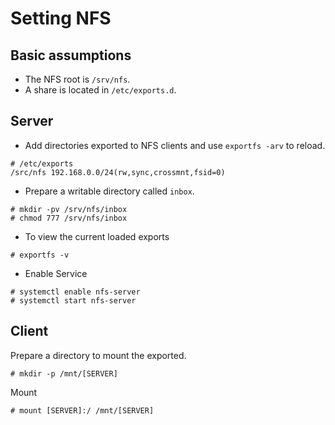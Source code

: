 # Setting NFS

## Basic assumptions

- The NFS root is `/srv/nfs`.
- A share is located in `/etc/exports.d`.

## Server

- Add directories exported to NFS clients and use `exportfs -arv` to reload.
```
# /etc/exports
/src/nfs 192.168.0.0/24(rw,sync,crossmnt,fsid=0)
```

- Prepare a writable directory called `inbox`.
```
# mkdir -pv /srv/nfs/inbox
# chmod 777 /srv/nfs/inbox
```

- To view the current loaded exports
```
# exportfs -v
```

- Enable Service
```
# systemctl enable nfs-server
# systemctl start nfs-server
```


## Client

Prepare a directory to mount the exported.
```
# mkdir -p /mnt/[SERVER]
```

Mount 
```
# mount [SERVER]:/ /mnt/[SERVER]
```
